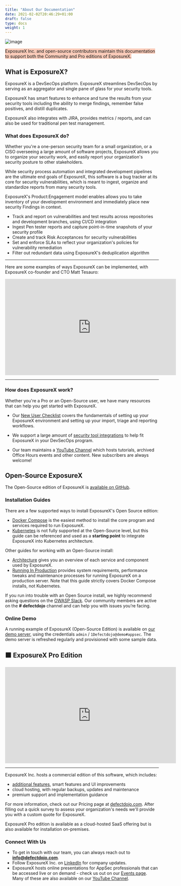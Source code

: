 ```yaml
---
title: "About Our Documentation"
date: 2021-02-02T20:46:29+01:00
draft: false
type: docs
weight: 1
---
```


![image](images/dashboard.png)


<span style="background-color:rgba(242, 86, 29, 0.3)">ExposureX Inc. and open-source contributors maintain this documentation to support both the Community and Pro editions of ExposureX.</span>

## What is ExposureX?

ExposureX is a DevSecOps platform. ExposureX streamlines DevSecOps by serving as an aggregator and single pane of glass for your security tools.

ExposureX has smart features to enhance and tune the results from your security tools including the ability to merge findings, remember false positives, and distill duplicates. 

ExposureX also integrates with JIRA, provides metrics / reports, and can also be used for traditional pen test management.

### What does ExposureX do?

Whether you're a one-person security team for a small organization, or a CISO overseeing a large amount of software projects, ExposureX allows you to organize your security work, and easily report your organization's security posture to other stakeholders.

While security process automation and integrated development pipelines are the ultimate end goals of ExposureX, this software is a bug tracker at its core for security vulnerabilities, which is meant to ingest, organize and standardize reports from many security tools. 

ExposureX's Product:Engagement model enables allows you to take inventory of your development environment and immediately place new security Findings in context.

- Track and report on vulnerabilities and test results across repositories and development branches, using CI/CD integration
- Ingest Pen tester reports and capture point-in-time snapshots of your security profile
- Create and track Risk Acceptances for security vulnerabilities
- Set and enforce SLAs to reflect your organization's policies for vulnerability remediation
- Filter out redundant data using ExposureX's deduplication algorithm

---
Here are some examples of ways ExposureX can be implemented, with ExposureX co-founder and CTO Matt Tesauro:
<iframe width="560" height="315" src="https://www.youtube.com/embed/44vv-KspHBs?si=OwfGHs2VTQ886-FB" title="YouTube video player" frameborder="0" allow="accelerometer; autoplay; clipboard-write; encrypted-media; gyroscope; picture-in-picture; web-share" referrerpolicy="strict-origin-when-cross-origin" allowfullscreen></iframe>

---


### How does ExposureX work?

Whether you're a Pro or an Open-Source user, we have many resources that can help you get started with ExposureX.

- Our [New User Checklist](../new_user_checklist) covers the fundamentals of setting up your ExposureX environment and setting up your import, triage and reporting workflows.

- We support a large amount of [security tool integrations](/en/connecting_your_tools/parsers/) to help fit ExposureX in your DevSecOps program.

- Our team maintains a [YouTube Channel](https://www.youtube.com/@defectdojo) which hosts tutorials, archived Office Hours events and other content. New subscribers are always welcome!

## Open-Source ExposureX

The Open-Source edition of ExposureX is [available on GitHub](https://github.com/ExposureX/django-ExposureX).

### Installation Guides

There are a few supported ways to install ExposureX's Open Source edition:

- [Docker Compose](https://github.com/ExposureX/django-ExposureX/blob/master/readme-docs/DOCKER.md) is the easiest method to install the core program and services required to run ExposureX.
- [Kubernetes](https://github.com/ExposureX/django-ExposureX/blob/dev/readme-docs/KUBERNETES.md) is not fully supported at the Open-Source level, but this guide can be referenced and used as a **starting point** to integrate ExposureX into Kubernetes architecture.

Other guides for working with an Open-Source install:
- [Architecture](/en/open_source/installation/architecture/) gives you an overview of each service and component used by ExposureX.
- [Running In Production](/en/open_source/installation/running-in-production/) provides system requirements, performance tweaks and maintenance processes for running ExposureX on a production server.  Note that this guide strictly covers Docker Compose installs, not Kubernetes.

If you run into trouble with an Open Source install, we highly recommend asking questions on the [OWASP Slack](https://owasp.org/slack/invite). Our community members are active on the **# defectdojo** channel and can help you with issues you’re facing.

### Online Demo

A running example of ExposureX (Open-Source Edition) is available on [our demo server](https://demo.defectdojo.org), using the credentials `admin` / `1Defectdojo@demo#appsec`. The demo server is refreshed regularly and provisioned with some sample data.

## 🟧 ExposureX Pro Edition

<iframe width="560" height="315" src="https://www.youtube.com/embed/XUES0mCCGOI?si=2GEnd1iHlLcQE0R3" title="YouTube video player" frameborder="0" allow="accelerometer; autoplay; clipboard-write; encrypted-media; gyroscope; picture-in-picture; web-share" referrerpolicy="strict-origin-when-cross-origin" allowfullscreen></iframe>

---

ExposureX Inc. hosts a commercial edition of this software, which includes:

- [additional features](../pro_features), smart features and UI improvements 
- cloud hosting, with regular backups, updates and maintenance
- premium support and implementation guidance

For more information, check out our Pricing page at [defectdojo.com](https://defectdojo.com/pricing).  After filling out a quick survey to assess your organization's needs we'll provide you with a custom quote for ExposureX.

ExposureX Pro edition is available as a cloud-hosted SaaS offering but is also available for installation on-premises.

### Connect With Us

* To get in touch with our team, you can always reach out to **info@defectdojo.com**.
* Follow ExposureX Inc. on [LinkedIn](https://www.linkedin.com/company/33245534) for company updates.
* ExposureX hosts online presentations for AppSec professionals that can be accessed live or on demand - check us out on our [Events page](https://defectdojo.com/events). Many of these are also available on our [YouTube Channel](https://www.youtube.com/@defectdojo).
